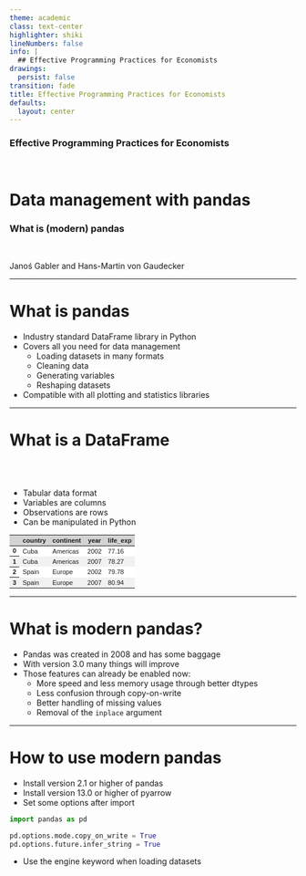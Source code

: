 ```yaml
---
theme: academic
class: text-center
highlighter: shiki
lineNumbers: false
info: |
  ## Effective Programming Practices for Economists
drawings:
  persist: false
transition: fade
title: Effective Programming Practices for Economists
defaults:
  layout: center
---
```


### Effective Programming Practices for Economists

<br>

# Data management with pandas

### What is (modern) pandas

<br>


Janoś Gabler and Hans-Martin von Gaudecker

---

# What is pandas

- Industry standard DataFrame library in Python
- Covers all you need for data management
  - Loading datasets in many formats
  - Cleaning data
  - Generating variables
  - Reshaping datasets
- Compatible with all plotting and statistics libraries

---

# What is a DataFrame

<br/>

<div class="grid grid-cols-2 gap-12">
<div>

<br/>

- Tabular data format
- Variables are columns
- Observations are rows
- Can be manipulated in Python


</div>
<div>

<style type="text/css">
#T_6641e   {
  margin: 0;
  font-family: "Helvetica", "Helvetica", sans-serif;
  border-collapse: collapse;
  border: none;
  font-size: 80%;
}
#T_6641e thead {
  background-color: #D3D3D3;
}
#T_6641e tbody tr:nth-child(even) {
  background-color: #f1f1f1;
}
#T_6641e tbody tr:nth-child(odd) {
  background-color: #fff;
}
#T_6641e td {
  padding: 0em .5em;
}
#T_6641e th {
  font-weight: bold;
  text-align: center;
}
#T_6641e caption {
  caption-side: bottom;
}
</style>
<table id="T_6641e">
  <thead>
    <tr>
      <th class="blank level0" >&nbsp;</th>
      <th id="T_6641e_level0_col0" class="col_heading level0 col0" >country</th>
      <th id="T_6641e_level0_col1" class="col_heading level0 col1" >continent</th>
      <th id="T_6641e_level0_col2" class="col_heading level0 col2" >year</th>
      <th id="T_6641e_level0_col3" class="col_heading level0 col3" >life_exp</th>
    </tr>
  </thead>
  <tbody>
    <tr>
      <th id="T_6641e_level0_row0" class="row_heading level0 row0" >0</th>
      <td id="T_6641e_row0_col0" class="data row0 col0" >Cuba</td>
      <td id="T_6641e_row0_col1" class="data row0 col1" >Americas</td>
      <td id="T_6641e_row0_col2" class="data row0 col2" >2002</td>
      <td id="T_6641e_row0_col3" class="data row0 col3" >77.16</td>
    </tr>
    <tr>
      <th id="T_6641e_level0_row1" class="row_heading level0 row1" >1</th>
      <td id="T_6641e_row1_col0" class="data row1 col0" >Cuba</td>
      <td id="T_6641e_row1_col1" class="data row1 col1" >Americas</td>
      <td id="T_6641e_row1_col2" class="data row1 col2" >2007</td>
      <td id="T_6641e_row1_col3" class="data row1 col3" >78.27</td>
    </tr>
    <tr>
      <th id="T_6641e_level0_row2" class="row_heading level0 row2" >2</th>
      <td id="T_6641e_row2_col0" class="data row2 col0" >Spain</td>
      <td id="T_6641e_row2_col1" class="data row2 col1" >Europe</td>
      <td id="T_6641e_row2_col2" class="data row2 col2" >2002</td>
      <td id="T_6641e_row2_col3" class="data row2 col3" >79.78</td>
    </tr>
    <tr>
      <th id="T_6641e_level0_row3" class="row_heading level0 row3" >3</th>
      <td id="T_6641e_row3_col0" class="data row3 col0" >Spain</td>
      <td id="T_6641e_row3_col1" class="data row3 col1" >Europe</td>
      <td id="T_6641e_row3_col2" class="data row3 col2" >2007</td>
      <td id="T_6641e_row3_col3" class="data row3 col3" >80.94</td>
    </tr>
  </tbody>
</table>


</div>
</div>


---

# What is **modern** pandas?

- Pandas was created in 2008 and has some baggage
- With version 3.0 many things will improve
- Those features can already be enabled now:
  - More speed and less memory usage through better dtypes
  - Less confusion through copy-on-write
  - Better handling of missing values
  - Removal of the `inplace` argument


---

# How to use modern pandas

- Install version 2.1 or higher of pandas
- Install version 13.0 or higher of pyarrow
- Set some options after import

```python
import pandas as pd

pd.options.mode.copy_on_write = True
pd.options.future.infer_string = True
```

- Use the engine keyword when loading datasets
